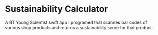 # Sustainability Calculator

A BT Young Scientist swift app I programed that scannes bar codes of various shop products and returns a sustainability score for that product.
